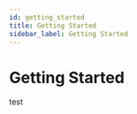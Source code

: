 ```yaml
---
id: getting_started
title: Getting Started
sidebar_label: Getting Started
---
```


# Getting Started

test
